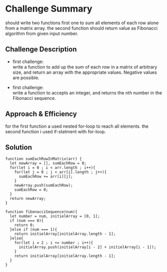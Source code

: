 # Challenge Summary
<!-- Short summary or background information -->
should write two functions first one to sum all elements of each row alone from a matrix array. the second function should return value as Fibonacci algorithm from given input number.

## Challenge Description
<!-- Description of the challenge -->
* first challenge:<br>
write a function to add up the sum of each row in a matrix of arbitrary size, and return an array with the appropriate values. Negative values are possible.

* first challenge:<br>
write a function to accepts an integer, and returns the nth number in the Fibonacci sequence.

## Approach & Efficiency
<!-- What approach did you take? Why? What is the Big O space/time for this approach? -->
for the first function a used nested for-loop to reach all elements. the second function i used if-statment with for-loop.

## Solution
<!-- Embedded whiteboard image -->
```
function sumEachRowInMatrix(arr) {
  let newArray = [], sumEachRow = 0;
  for(let i = 0 ; i < arr.length ; i++){
    for(let j = 0 ; j < arr[i].length ; j++){
      sumEachRow += arr[i][j];
    }
    newArray.push(sumEachRow);
    sumEachRow = 0;
  }
  return newArray;
}

function fibonacciSequence(num){
  let number = num, initielArray = [0, 1];
  if (num === 0){
    return 0;
  }else if (num === 1){
    return initielArray[initielArray.length - 1];
  }else{
    for(let i = 2 ; i <= number ; i++){
      initielArray.push(initielArray[i - 2] + initielArray[i - 1]);
    }
    return initielArray[initielArray.length - 1];
  }
}
```

